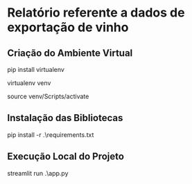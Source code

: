 # Relatório referente a dados de exportação de vinho


## Criação do Ambiente Virtual

pip install virtualenv

virtualenv venv

source venv/Scripts/activate


## Instalação das Bibliotecas

pip install -r .\requirements.txt 


## Execução Local do Projeto

streamlit run .\app.py
